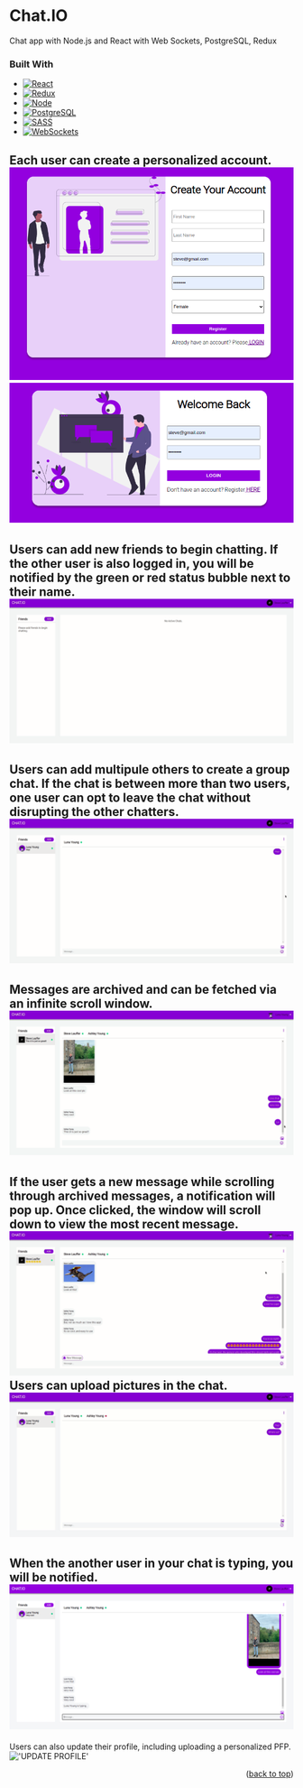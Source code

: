 # Chat.IO
Chat app with Node.js and React with Web Sockets, PostgreSQL, Redux


### Built With


* [![React][React.js]][React-url]
* [![Redux][Redux.js]][Redux-url]
* [![Node][Node.js]][Node-url]
* [![PostgreSQL][PostgreSQL.img]][SQL-url]
* [![SASS][SASS.img]][SASS-url]
* [![WebSockets][WebSockets.img]][WebSockets-url]


Each user can create a personalized account.
!['CREATE ACCOUNT'](https://github.com/Lauffern1995/chat-app/blob/main/docs/CreateAcct.png?raw=true)
!['LOGIN'](https://github.com/Lauffern1995/chat-app/blob/main/docs/WelcomeBack.png?raw=true)
----------------------------------------------------------------
Users can add new friends to begin chatting. If the other user is also logged in, you will be notified by the green or red status bubble next to their name.
!['ADD FRIEND'](https://github.com/Lauffern1995/chat-app/blob/main/docs/AddFriend.gif?raw=true)
----------------------------------------------------------------
Users can add multipule others to create a group chat. If the chat is between more than two users, one user can opt to leave the chat without disrupting the other chatters.
!['GROUP CHAT'](https://github.com/Lauffern1995/chat-app/blob/main/docs/GroupChat.gif?raw=true)
----------------------------------------------------------------
Messages are archived and can be fetched via an infinite scroll window.
!['INFINITE SCROLL'](https://github.com/Lauffern1995/chat-app/blob/main/docs/InfiniteScroll.gif?raw=true)
----------------------------------------------------------------
If the user gets a new message while scrolling through archived messages, a notification will pop up. Once clicked, the window will scroll down to view the most recent message.
!['NEW MSG NOTIFICATION'](https://github.com/Lauffern1995/chat-app/blob/main/docs/NewMessageNoti.gif?raw=true)
Users can upload pictures in the chat.
!['UPLOAD A PICTURE'](https://github.com/Lauffern1995/chat-app/blob/main/docs/PictureUpload.gif?raw=true)
----------------------------------------------------------------
When the another user in your chat is typing, you will be notified. 
!['TYPING FEATURE'](https://github.com/Lauffern1995/chat-app/blob/main/docs/Typing.png?raw=true)
----------------------------------------------------------------
Users can also update their profile, including uploading a personalized PFP.
!['UPDATE PROFILE'](https://github.com/Lauffern1995/chat-app/blob/main/docs/UPDATEPROFILE.gif?raw=true)



[React.js]: https://img.shields.io/badge/React-20232A?style=for-the-badge&logo=react&logoColor=61DAFB
[React-url]: https://reactjs.org/
[Redux.js]: https://img.shields.io/badge/Redux-6a0dad?style=for-the-badge&logo=Redux&logoColor=white
[Redux-url]: https://redux.js.org/
[Node.js]: https://img.shields.io/badge/Node.js-6cc24a?style=for-the-badge&logo=Node.js&logoColor=white
[Node-url]: https://nodejs.org/en/
[PostgreSQL.img]: https://img.shields.io/badge/PostgreSQL-336791?style=for-the-badge&logo=PostgreSQL&logoColor=white
[SQL-url]: https://www.postgresql.org/

[SASS.img]:https://img.shields.io/badge/SASS-CD6799?style=for-the-badge&logo=SASS&logoColor=white

[SASS-url]: https://sass-lang.com/
[WebSockets.img]: https://img.shields.io/badge/WebSockets-000000?style=for-the-badge&logo=WebSockets&logoColor=white
[WebSockets-url]: https://www.npmjs.com/package/websocket
<p align="right">(<a href="#top">back to top</a>)</p>